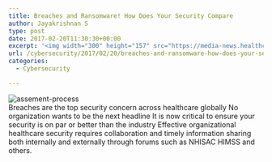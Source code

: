 ```yaml
---
title: Breaches and Ransomware! How Does Your Security Compare
author: Jayakrishnan S
type: post
date: 2017-02-20T11:30:30+00:00
excerpt: '<img width="300" height="157" src="https://media-news.healthcareguys.com/wp-content/uploads/2017/02/Breaches_a_1487590232-300x157.jpg" class="attachment-medium size-medium wp-post-image" alt="" style="display: block; margin-bottom: 5px; clear:both;max-width: 100%;" srcset="https://media-news.healthcareguys.com/wp-content/uploads/2017/02/Breaches_a_1487590232-300x157.jpg 300w, https://media-news.healthcareguys.com/wp-content/uploads/2017/02/Breaches_a_1487590232-100x52.jpg 100w, https://media-news.healthcareguys.com/wp-content/uploads/2017/02/Breaches_a_1487590232-1024x535.jpg 1024w, https://media-news.healthcareguys.com/wp-content/uploads/2017/02/Breaches_a_1487590232.jpg 1200w" sizes="(max-width: 300px) 100vw, 300px" />Breaches are the top security concern across healthcare globally No organization wants to be the next headline It is now critical to ensure your security is on par or better than the industry Effective organizational healthcare security requires collaboration and timely information sharing both internally and externally through forums such as NHISAC HIMSS and others '
url: /cybersecurity/2017/02/20/breaches-and-ransomware-how-does-your-security-compare/
categories:
  - Cybersecurity

---
```


 ![assement-process](/blog/Breaches_a_1487590232-300x157.jpg#center) </br>
  Breaches are the top security concern across healthcare globally No organization wants to be the next headline It is now critical to ensure your security is on par or better than the industry Effective organizational healthcare security requires collaboration and timely information sharing both internally and externally through forums such as NHISAC HIMSS and others.